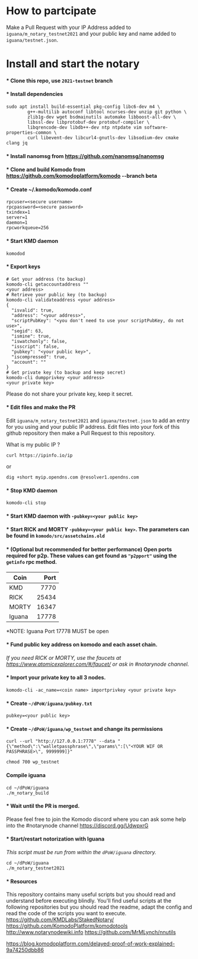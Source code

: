 # How to partcipate

Make a Pull Request with your IP Address added to `iguana/m_notary_testnet2021` and your public key and name added to `iguana/testnet.json`.

# Install and start the notary

#### * Clone this repo, use `2021-testnet` branch
#### * Install dependencies
```shell
sudo apt install build-essential pkg-config libc6-dev m4 \
        g++-multilib autoconf libtool ncurses-dev unzip git python \
        zlib1g-dev wget bsdmainutils automake libboost-all-dev \
        libssl-dev libprotobuf-dev protobuf-compiler \
        libqrencode-dev libdb++-dev ntp ntpdate vim software-properties-common \
        curl libevent-dev libcurl4-gnutls-dev libsodium-dev cmake clang jq
```
#### * Install nanomsg from https://github.com/nanomsg/nanomsg
#### * Clone and build Komodo from https://github.com/komodoplatform/komodo --branch beta
#### * Create ~/.komodo/komodo.conf
```
rpcuser=<secure username>
rpcpassword=<secure password>
txindex=1
server=1
daemon=1
rpcworkqueue=256
```
#### * Start KMD daemon
```shell
komodod
```
#### * Export keys
```shell
# Get your address (to backup)
komodo-cli getaccountaddress ""
<your address>
# Retrieve your public key (to backup)
komodo-cli validateaddress <your address>
{
  "isvalid": true,
  "address": "<your address>",
  "scriptPubKey": "<you don't need to use your scriptPubKey, do not use>",
  "segid": 63,
  "ismine": true,
  "iswatchonly": false,
  "isscript": false,
  "pubkey": "<your public key>",
  "iscompressed": true,
  "account": ""
}
# Get private key (to backup and keep secret)
komodo-cli dumpprivkey <your address>
<your private key>
```
Please do not share your private key, keep it secret.
#### * Edit files and make the PR
Edit `iguana/m_notary_testnet2021` and `iguana/testnet.json` to add an entry for you using <your public key> and your public IP address. Edit files into your fork of this github repository then make a Pull Request to this repository.

What is my public IP ?
```shell
curl https://ipinfo.io/ip
```
or
```shell
dig +short myip.opendns.com @resolver1.opendns.com
```
#### * Stop KMD daemon
```shell
komodo-cli stop
```
#### * Start KMD daemon with `-pubkey=<your public key>`
#### * Start RICK and MORTY `-pubkey=<your public key>`. The parameters can be found in `komodo/src/assetchains.old`

#### * (Optional but recommended for better performance) Open ports required for p2p. These values can get found as `"p2pport"` using the `getinfo` rpc method. 

| Coin          | Port          |
| ------------- |-------------: |
| KMD           | 7770          |
| RICK          | 25434         |
| MORTY         | 16347         |
| Iguana        | 17778         |

*NOTE: Iguana Port 17778 MUST be open

#### * Fund public key address on komodo and each asset chain.
*If you need RICK or MORTY, use the faucets at https://www.atomicexplorer.com/#/faucet/ or ask in #notarynode channel.*

#### * Import your private key to all 3 nodes.
```shell
komodo-cli -ac_name=<coin name> importprivkey <your private key>
```
#### * Create `~/dPoW/iguana/pubkey.txt`
```
pubkey=<your public key>
```
#### * Create `~/dPoW/iguana/wp_testnet` and change its permissions
```
curl --url "http://127.0.0.1:7778" --data "{\"method\":\"walletpassphrase\",\"params\":[\"<YOUR WIF OR PASSPHRASE>\", 9999999]}"
```
```shell
chmod 700 wp_testnet
```

#### Compile iguana
```shell
cd ~/dPoW/iguana
./m_notary_build
```

#### * Wait until the PR is merged.
Please feel free to join the Komodo discord where you can ask some help into the #notarynode channel https://discord.gg/UdwpxrG

#### * Start/restart notorization with Iguana
*This script must be run from within the `dPoW/iguana` directory.*
```shell
cd ~/dPoW/iguana
./m_notary_testnet2021
```
#### * Resources
This repository contains many useful scripts but you should read and understand before executing blindly. You'll find useful scripts at the following repositories but you should read the readme, adapt the config and read the code of the scripts you want to execute.
https://github.com/KMDLabs/StakedNotary/
https://github.com/KomodoPlatform/komodotools
http://www.notarynodewiki.info
https://github.com/MrMLynch/nnutils

https://blog.komodoplatform.com/delayed-proof-of-work-explained-9a74250dbb86
